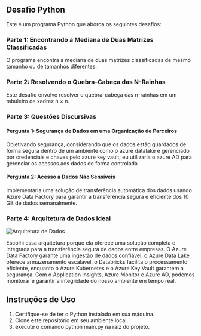 ## Desafio Python

Este é um programa Python que aborda os seguintes desafios:

### Parte 1: Encontrando a Mediana de Duas Matrizes Classificadas

O programa encontra a mediana de duas matrizes classificadas de mesmo tamanho ou de tamanhos diferentes.

### Parte 2: Resolvendo o Quebra-Cabeça das N-Rainhas

Este desafio envolve resolver o quebra-cabeça das n-rainhas em um tabuleiro de xadrez n × n.

### Parte 3: Questões Discursivas

#### Pergunta 1: Segurança de Dados em uma Organização de Parceiros
Objetivando segurança, considerando que os dados estão guardados de forma segura dentro de um ambiente como o azure datalake e gerenciado por credenciais e chaves pelo azure key vault, eu utilizaria o azure AD para gerenciar os acessos aos dados de forma controlada

#### Pergunta 2: Acesso a Dados Não Sensíveis
Implementaria uma solução de transferência automática dos dados usando Azure Data Factory para garantir a transferência segura e eficiente dos 10 GB de dados semanalmente.

### Parte 4: Arquitetura de Dados Ideal

![Arquitetura de Dados](https://drive.google.com/uc?id=1ckPAwQjNxKfsn598fubMNVROceimyPml)

Escolhi essa arquitetura porque ela oferece uma solução completa e integrada para a transferência segura de dados entre empresas. O Azure Data Factory garante uma ingestão de dados confiável, o Azure Data Lake oferece armazenamento escalável, o Databricks facilita o processamento eficiente, enquanto o Azure Kubernetes e o Azure Key Vault garantem a segurança. Com o Application Insights, Azure Monitor e Azure AD, podemos monitorar e garantir a integridade do nosso ambiente em tempo real.


## Instruções de Uso

1. Certifique-se de ter o Python instalado em sua máquina.
2. Clone este repositório em seu ambiente local.
3. execute o comando python main.py na raiz do projeto.
